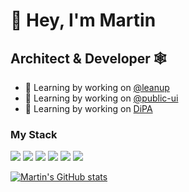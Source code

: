 # 👋 Hey, I'm Martin

## Architect & Developer 🕸️

- 🔭 Learning by working on [@leanup](https://github.com/leanupjs)
- 🔭 Learning by working on [@public-ui](https://github.com/public-ui)
- 🔭 Learning by working on [DiPA](https://github.com/DiPA-Projekt)

### My Stack

[![](https://img.shields.io/badge/-Mastodon-595aff?logo=mastodon&logoColor=fff)](https://nrw.social/@deleonio)
[![](https://img.shields.io/badge/-Twitter-1d9bf0?logo=twitter&logoColor=fff)](https://twitter.com/martinoppitz)
[![](https://img.shields.io/badge/-TypeScript-3178C6?logo=typescript&logoColor=fff)](https://typescriptlang.org)
[![](https://img.shields.io/badge/-React-61dafb?logo=react&logoColor=fff)](https://reactjs.org)
[![](https://img.shields.io/badge/-Preact-673ab8?logo=react&logoColor=fff)](https://preactjs.com)
[![](https://img.shields.io/badge/-Solid-4D81BB?logo=react&logoColor=fff)](https://solidjs.com)

[![Martin's GitHub stats](https://github-readme-stats.vercel.app/api?username=deleonio&show_icons=true)](https://github.com/anuraghazra/github-readme-stats)

<!--
**deleonio/deleonio** is a ✨ _special_ ✨ repository because its `README.md` (this file) appears on your GitHub profile.

Here are some ideas to get you started:

- 🔭 I’m currently working on ...
- 🌱 I’m currently learning ...
- 👯 I’m looking to collaborate on ...
- 🤔 I’m looking for help with ...
- 💬 Ask me about ...
- 📫 How to reach me: ...
- 😄 Pronouns: ...
- ⚡ Fun fact: ...
-->
